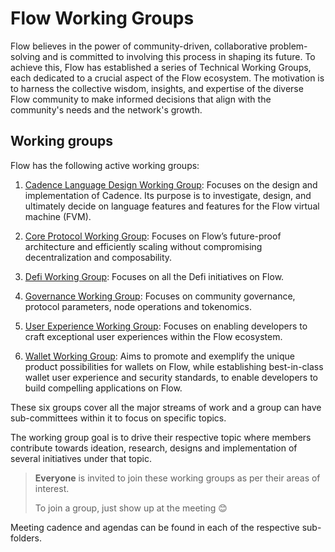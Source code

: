 # Flow Working Groups

Flow believes in the power of community-driven, collaborative problem-solving and is committed to involving this process in shaping its future.
To achieve this, Flow has established a series of Technical Working Groups, each dedicated to a crucial aspect of the Flow ecosystem.
The motivation is to harness the collective wisdom, insights, and expertise of the diverse Flow community to make informed decisions that align with the community's needs and the network's growth.

## Working groups

Flow has the following active working groups:

1. [Cadence Language Design Working Group](./cadence_language_design_working_group): Focuses on the design and implementation of Cadence. Its purpose is to investigate, design, and ultimately decide on language features and features for the Flow virtual machine (FVM).


2. [Core Protocol Working Group](./core_protocol_working_group): Focuses on Flow’s future-proof architecture and efficiently scaling without compromising decentralization and composability.


3. [Defi Working Group](./defi_working_group): Focuses on all the Defi initiatives on Flow.

4. [Governance Working Group](./governance_working_group): Focuses on community governance, protocol parameters, node operations and tokenomics.

5. [User Experience Working Group](./user_experience_working_group): Focuses on enabling developers to craft exceptional user experiences within the Flow ecosystem.


7. [Wallet Working Group](./wallet_working_group): Aims to promote and exemplify the unique product possibilities for wallets on Flow, while establishing best-in-class wallet user experience and security standards, to enable developers to build compelling applications on Flow.

These six groups cover all the major streams of work and a group can have sub-committees within it to focus on specific topics.

The working group goal is to drive their respective topic where members contribute towards ideation, research, designs and implementation of several initiatives under that topic.

> **Everyone** is invited to join these working groups as per their areas of interest. 
>
> To join a group, just show up at the meeting 😊

Meeting cadence and agendas can be found in each of the respective sub-folders.


